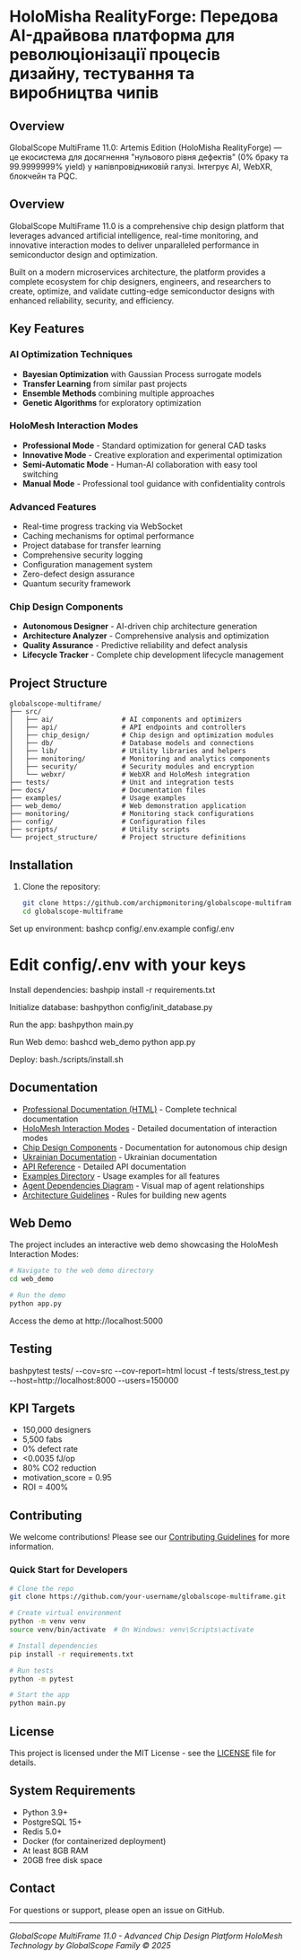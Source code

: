 # HoloMisha RealityForge: Передова AI-драйвова платформа для революціонізації процесів дизайну, тестування та виробництва чипів

## Overview
GlobalScope MultiFrame 11.0: Artemis Edition (HoloMisha RealityForge) — це екосистема для досягнення "нульового рівня дефектів" (0% браку та 99.9999999% yield) у напівпровідниковій галузі. Інтегрує AI, WebXR, блокчейн та PQC.

## Overview

GlobalScope MultiFrame 11.0 is a comprehensive chip design platform that leverages advanced artificial intelligence, real-time monitoring, and innovative interaction modes to deliver unparalleled performance in semiconductor design and optimization.

Built on a modern microservices architecture, the platform provides a complete ecosystem for chip designers, engineers, and researchers to create, optimize, and validate cutting-edge semiconductor designs with enhanced reliability, security, and efficiency.

## Key Features

### AI Optimization Techniques
- **Bayesian Optimization** with Gaussian Process surrogate models
- **Transfer Learning** from similar past projects
- **Ensemble Methods** combining multiple approaches
- **Genetic Algorithms** for exploratory optimization

### HoloMesh Interaction Modes
- **Professional Mode** - Standard optimization for general CAD tasks
- **Innovative Mode** - Creative exploration and experimental optimization
- **Semi-Automatic Mode** - Human-AI collaboration with easy tool switching
- **Manual Mode** - Professional tool guidance with confidentiality controls

### Advanced Features
- Real-time progress tracking via WebSocket
- Caching mechanisms for optimal performance
- Project database for transfer learning
- Comprehensive security logging
- Configuration management system
- Zero-defect design assurance
- Quantum security framework

### Chip Design Components
- **Autonomous Designer** - AI-driven chip architecture generation
- **Architecture Analyzer** - Comprehensive analysis and optimization
- **Quality Assurance** - Predictive reliability and defect analysis
- **Lifecycle Tracker** - Complete chip development lifecycle management

## Project Structure

```
globalscope-multiframe/
├── src/
│   ├── ai/                 # AI components and optimizers
│   ├── api/                # API endpoints and controllers
│   ├── chip_design/        # Chip design and optimization modules
│   ├── db/                 # Database models and connections
│   ├── lib/                # Utility libraries and helpers
│   ├── monitoring/         # Monitoring and analytics components
│   ├── security/           # Security modules and encryption
│   └── webxr/              # WebXR and HoloMesh integration
├── tests/                  # Unit and integration tests
├── docs/                   # Documentation files
├── examples/               # Usage examples
├── web_demo/               # Web demonstration application
├── monitoring/             # Monitoring stack configurations
├── config/                 # Configuration files
├── scripts/                # Utility scripts
└── project_structure/      # Project structure definitions
```

## Installation
1. Clone the repository:
   ```bash
   git clone https://github.com/archipmonitoring/globalscope-multiframe.git
   cd globalscope-multiframe

Set up environment:
bashcp config/.env.example config/.env
# Edit config/.env with your keys

Install dependencies:
bashpip install -r requirements.txt

Initialize database:
bashpython config/init_database.py

Run the app:
bashpython main.py

Run Web demo:
bashcd web_demo
python app.py

Deploy:
bash./scripts/install.sh

## Documentation

- [Professional Documentation (HTML)](PROFESSIONAL_DOCUMENTATION.html) - Complete technical documentation
- [HoloMesh Interaction Modes](HOLOMESH_INTERACTION_MODES.md) - Detailed documentation of interaction modes
- [Chip Design Components](docs/chip_design_components.md) - Documentation for autonomous chip design
- [Ukrainian Documentation](README_HOLOMESH_UKRAINIAN.md) - Ukrainian documentation
- [API Reference](docs/api/) - Detailed API documentation
- [Examples Directory](examples/) - Usage examples for all features
- [Agent Dependencies Diagram](docs/AGENT_DEPENDENCIES.md) - Visual map of agent relationships
- [Architecture Guidelines](docs/ARCHITECTURE_GUIDELINES.md) - Rules for building new agents

## Web Demo

The project includes an interactive web demo showcasing the HoloMesh Interaction Modes:

```bash
# Navigate to the web demo directory
cd web_demo

# Run the demo
python app.py
```

Access the demo at http://localhost:5000

## Testing
bashpytest tests/ --cov=src --cov-report=html
locust -f tests/stress_test.py --host=http://localhost:8000 --users=150000

## KPI Targets
- 150,000 designers
- 5,500 fabs
- 0% defect rate
- <0.0035 fJ/op
- 80% CO2 reduction
- motivation_score = 0.95
- ROI = 400%

## Contributing

We welcome contributions! Please see our [Contributing Guidelines](CONTRIBUTING.md) for more information.

### Quick Start for Developers

```bash
# Clone the repo
git clone https://github.com/your-username/globalscope-multiframe.git

# Create virtual environment
python -m venv venv
source venv/bin/activate  # On Windows: venv\Scripts\activate

# Install dependencies
pip install -r requirements.txt

# Run tests
python -m pytest

# Start the app
python main.py
```

## License

This project is licensed under the MIT License - see the [LICENSE](LICENSE) file for details.

## System Requirements

- Python 3.9+
- PostgreSQL 15+
- Redis 5.0+
- Docker (for containerized deployment)
- At least 8GB RAM
- 20GB free disk space

## Contact

For questions or support, please open an issue on GitHub.

---

*GlobalScope MultiFrame 11.0 - Advanced Chip Design Platform*
*HoloMesh Technology by GlobalScope Family © 2025*
